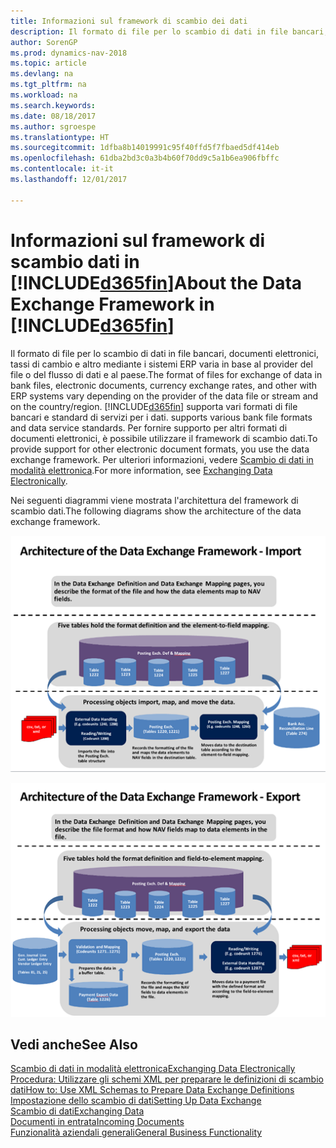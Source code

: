 ```yaml
---
title: Informazioni sul framework di scambio dei dati
description: Il formato di file per lo scambio di dati in file bancari, documenti elettronici, tassi di cambio e altro mediante i sistemi ERP varia in base al provider del file o del flusso di dati e al paese.
author: SorenGP
ms.prod: dynamics-nav-2018
ms.topic: article
ms.devlang: na
ms.tgt_pltfrm: na
ms.workload: na
ms.search.keywords: 
ms.date: 08/18/2017
ms.author: sgroespe
ms.translationtype: HT
ms.sourcegitcommit: 1dfba8b14019991c95f40ffd5f7fbaed5df414eb
ms.openlocfilehash: 61dba2bd3c0a3b4b60f70dd9c5a1b6ea906fbffc
ms.contentlocale: it-it
ms.lasthandoff: 12/01/2017

---
```

# <a name="about-the-data-exchange-framework-in-included365finincludesd365finmdmd"></a><span data-ttu-id="9666f-103">Informazioni sul framework di scambio dati in [!INCLUDE[d365fin](includes/d365fin_md.md)]</span><span class="sxs-lookup"><span data-stu-id="9666f-103">About the Data Exchange Framework in [!INCLUDE[d365fin](includes/d365fin_md.md)]</span></span>
<span data-ttu-id="9666f-104">Il formato di file per lo scambio di dati in file bancari, documenti elettronici, tassi di cambio e altro mediante i sistemi ERP varia in base al provider del file o del flusso di dati e al paese.</span><span class="sxs-lookup"><span data-stu-id="9666f-104">The format of files for exchange of data in bank files, electronic documents, currency exchange rates, and other with ERP systems vary depending on the provider of the data file or stream and on the country/region.</span></span> [!INCLUDE[d365fin](includes/d365fin_md.md)]<span data-ttu-id="9666f-105"> supporta vari formati di file bancari e standard di servizi per i dati.</span><span class="sxs-lookup"><span data-stu-id="9666f-105"> supports various bank file formats and data service standards.</span></span> <span data-ttu-id="9666f-106">Per fornire supporto per altri formati di documenti elettronici, è possibile utilizzare il framework di scambio dati.</span><span class="sxs-lookup"><span data-stu-id="9666f-106">To provide support for other electronic document formats, you use the data exchange framework.</span></span> <span data-ttu-id="9666f-107">Per ulteriori informazioni, vedere [Scambio di dati in modalità elettronica](across-data-exchange.md).</span><span class="sxs-lookup"><span data-stu-id="9666f-107">For more information, see [Exchanging Data Electronically](across-data-exchange.md).</span></span>    

 <span data-ttu-id="9666f-108">Nei seguenti diagrammi viene mostrata l'architettura del framework di scambio dati.</span><span class="sxs-lookup"><span data-stu-id="9666f-108">The following diagrams show the architecture of the data exchange framework.</span></span>  

 ![Framework di scambio dati&#45; Importa](media/across-data-exchange/dataexchangeframework_import.png)  

 ![Framework di scambio dati &#45; Esporta](media/across-data-exchange/dataexchangeframework_export.png)  

## <a name="see-also"></a><span data-ttu-id="9666f-111">Vedi anche</span><span class="sxs-lookup"><span data-stu-id="9666f-111">See Also</span></span>  
[<span data-ttu-id="9666f-112">Scambio di dati in modalità elettronica</span><span class="sxs-lookup"><span data-stu-id="9666f-112">Exchanging Data Electronically</span></span>](across-data-exchange.md)  
[<span data-ttu-id="9666f-113">Procedura: Utilizzare gli schemi XML per preparare le definizioni di scambio dati</span><span class="sxs-lookup"><span data-stu-id="9666f-113">How to: Use XML Schemas to Prepare Data Exchange Definitions</span></span>](across-how-to-use-xml-schemas-to-prepare-data-exchange-definitions.md)  
[<span data-ttu-id="9666f-114">Impostazione dello scambio di dati</span><span class="sxs-lookup"><span data-stu-id="9666f-114">Setting Up Data Exchange</span></span>](across-set-up-data-exchange.md)  
[<span data-ttu-id="9666f-115">Scambio di dati</span><span class="sxs-lookup"><span data-stu-id="9666f-115">Exchanging Data</span></span>](across-exchange-data.md)  
[<span data-ttu-id="9666f-116">Documenti in entrata</span><span class="sxs-lookup"><span data-stu-id="9666f-116">Incoming Documents</span></span>](across-income-documents.md)  
[<span data-ttu-id="9666f-117">Funzionalità aziendali generali</span><span class="sxs-lookup"><span data-stu-id="9666f-117">General Business Functionality</span></span>](ui-across-business-areas.md)  

